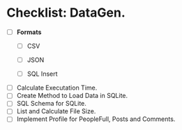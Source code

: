 # Checklist: DataGen. 

- [ ] **Formats**
	- [ ] CSV
	- [ ] JSON
	- [ ] SQL Insert



- [ ] Calculate Executation Time.
- [ ] Create Method to Load Data in SQLite.
- [ ] SQL Schema for SQLite.
- [ ] List and Calculate File Size.
- [ ] Implement Profile for PeopleFull, Posts and Comments.
